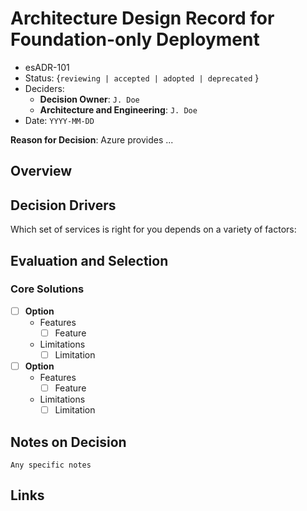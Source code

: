 # Architecture Design Record for Foundation-only Deployment
<!-- Fill in all code blocked items - example: `J. Doe` -->
* esADR-101
* Status: {``reviewing | accepted | adopted | deprecated`` } <!-- Status of the decision -->
* Deciders:
  * **Decision Owner**: `J. Doe`<!-- Team members who are accountable for this decision -->
  * **Architecture and Engineering**: `J. Doe`<!-- Technical team members who contributed to the decision -->
* Date:  `YYYY-MM-DD` <!-- {YYYY-MM-DD when the decision was last updated} -->

**Reason for Decision**: Azure provides ...

## Overview

## Decision Drivers

Which set of services is right for you depends on a variety of factors:

<!-- these decisions will be covered in AzADR-101 - 103 -->

## Evaluation and Selection

<!-- For each [ ] instance, convert it to a [x] to mark if it is of interest; this "checks" the box when viewed.  Features should be checked if the feature is needed or desireable; Limitations should be checked if they prevent desired outcomes or are otherwise undesirable.  While each Feature or Limit may matter differently, by understanding which items are important will help you make your decision. -->

### Core Solutions

* [ ] **Option**
  * Features
    * [ ] Feature
  * Limitations
    * [ ] Limitation

* [ ] **Option**
  * Features
    * [ ] Feature
  * Limitations
    * [ ] Limitation

<!-- ### Complex Solutions

  <!-- Detail your specific requirements here -->

## Notes on Decision <!-- optional -->

`` Any specific notes ``
<!-- Add any additional notes needed here -->

## Links <!-- optional -->
